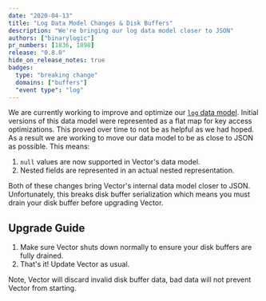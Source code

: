 ```yaml
---
date: "2020-04-13"
title: "Log Data Model Changes & Disk Buffers"
description: "We're bringing our log data model closer to JSON"
authors: ["binarylogic"]
pr_numbers: [1836, 1898]
release: "0.8.0"
hide_on_release_notes: true
badges:
  type: "breaking change"
  domains: ["buffers"]
  "event type": "log"
---
```


We are currently working to improve and optimize our [`log` data
model][docs.data-model.log]. Initial versions of this data model were
represented as a flat map for key access optimizations. This proved over time
to not be as helpful as we had hoped. As a result we are working to move our
data model to be as close to JSON as possible. This means:

1. `null` values are now supported in Vector's data model.
2. Nested fields are represented in an actual nested representation.

Both of these changes bring Vector's internal data model closer to JSON.
Unfortunately, this breaks disk buffer serialization which means you must
drain your disk buffer before upgrading Vector.

## Upgrade Guide

1. Make sure Vector shuts down normally to ensure your disk buffers are fully
   drained.
2. That's it! Update Vector as usual.

Note, Vector will discard invalid disk buffer data, bad data will not prevent
Vector from starting.

[docs.data-model.log]: /docs/about/under-the-hood/architecture/data-model/log/
